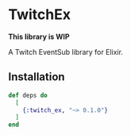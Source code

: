 # TwitchEx

**This library is WIP**

A Twitch EventSub library for Elixir.

## Installation

```elixir
def deps do
  [
    {:twitch_ex, "~> 0.1.0"}
  ]
end
```
